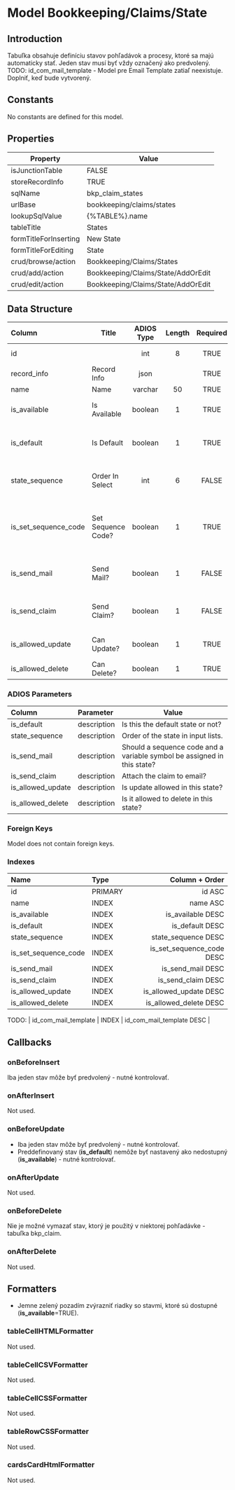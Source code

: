# Model Bookkeeping/Claims/State

## Introduction

Tabuľka obsahuje definíciu stavov pohľadávok a procesy, ktoré sa majú automaticky stať.
Jeden stav musí byť vždy označený ako predvolený.
TODO: id_com_mail_template - Model pre Email Template zatiaľ neexistuje. Doplniť, keď bude vytvorený.

## Constants

No constants are defined for this model.

## Properties

| Property              | Value                              |
| --------------------- | ---------------------------------- |
| isJunctionTable       | FALSE                              |
| storeRecordInfo       | TRUE                               |
| sqlName               | bkp_claim_states                   |
| urlBase               | bookkeeping/claims/states          |
| lookupSqlValue        | {%TABLE%}.name                     |
| tableTitle            | States                             |
| formTitleForInserting | New State                          |
| formTitleForEditing   | State                              |
| crud/browse/action    | Bookkeeping/Claims/States          |
| crud/add/action       | Bookkeeping/Claims/State/AddOrEdit |
| crud/edit/action      | Bookkeeping/Claims/State/AddOrEdit |

## Data Structure

| Column               | Title              | ADIOS Type | Length | Required | Notes                                                     |
| :------------------- | ------------------ | :--------: | :----: | :------: | :-------------------------------------------------------- |
| id                   |                    |    int     |   8    |   TRUE   | Unique record ID                                      |
| record_info          | Record Info        |    json    |        |   TRUE   |                                                           |
| name                 | Name               |  varchar   |   50   |   TRUE   | Názov stavu                                               |
| is_available         | Is Available       |  boolean   |   1    |   TRUE   | Je možné tento stav použiť?                               |
| is_default           | Is Default         |  boolean   |   1    |   TRUE   | Je to predvolený stav pohľadávky                          |
| state_sequence       | Order In Select    |    int     |   6    |  FALSE   | Poradové číslo stavu v select boxoch                      |
| is_set_sequence_code | Set Sequence Code? |  boolean   |   1    |   TRUE   | Má sa v danom stave priradiť sekvenčný kód alebo ešte nie |
| is_send_mail         | Send Mail?         |  boolean   |   1    |  FALSE   | Má sa poslať mail o zmene stavu?                          |
| is_send_claim        | Send Claim?        |  boolean   |   1    |  FALSE   | Má sa k mailu pripojiť pohľadávka?                        |
| is_allowed_update    | Can Update?        |  boolean   |   1    |   TRUE   | Môže sa meniť obsah?                                      |
| is_allowed_delete    | Can Delete?        |  boolean   |   1    |   TRUE   | Môže sa zmazať?                                           |

### ADIOS Parameters

| Column            | Parameter   | Value                                                                   |
| :---------------- | :---------- | ----------------------------------------------------------------------- |
| is_default        | description | Is this the default state or not?                                       |
| state_sequence    | description | Order of the state in input lists.                                      |
| is_send_mail      | description | Should a sequence code and a variable symbol be assigned in this state? |
| is_send_claim     | description | Attach the claim to email?                                              |
| is_allowed_update | description | Is update allowed in this state?                                        |
| is_allowed_delete | description | Is it allowed to delete in this state?                                  |

### Foreign Keys

Model does not contain foreign keys.

### Indexes

| Name                 | Type    |            Column + Order |
| :------------------- | :------ | ------------------------: |
| id                   | PRIMARY |                    id ASC |
| name                 | INDEX   |                  name ASC |
| is_available         | INDEX   |         is_available DESC |
| is_default           | INDEX   |           is_default DESC |
| state_sequence       | INDEX   |       state_sequence DESC |
| is_set_sequence_code | INDEX   | is_set_sequence_code DESC |
| is_send_mail         | INDEX   |         is_send_mail DESC |
| is_send_claim        | INDEX   |        is_send_claim DESC |
| is_allowed_update    | INDEX   |    is_allowed_update DESC |
| is_allowed_delete    | INDEX   |    is_allowed_delete DESC |

TODO: | id_com_mail_template        | INDEX   |        id_com_mail_template DESC |

## Callbacks

### onBeforeInsert

Iba jeden stav môže byť predvolený - nutné kontrolovať.

### onAfterInsert

Not used.

### onBeforeUpdate

* Iba jeden stav môže byť predvolený - nutné kontrolovať.
* Preddefinovaný stav (**is_default**) nemôže byť nastavený ako nedostupný (**is_available**) - nutné kontrolovať.

### onAfterUpdate

Not used.

### onBeforeDelete

Nie je možné vymazať stav, ktorý je použitý v niektorej pohľadávke - tabuľka bkp_claim.


### onAfterDelete

Not used.

## Formatters

* Jemne zelený pozadím zvýrazniť riadky so stavmi, ktoré sú dostupné (**is_available**=TRUE). 

### tableCellHTMLFormatter

Not used.

### tableCellCSVFormatter

Not used.

### tableCellCSSFormatter

Not used.

### tableRowCSSFormatter

Not used.

### cardsCardHtmlFormatter

Not used.
